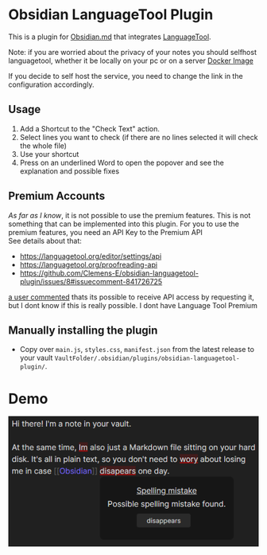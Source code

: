 # Obsidian LanguageTool Plugin

This is a plugin for [Obsidian.md](https://obsidian.md) that integrates [LanguageTool](https://languagetool.org/).

Note: if you are worried about the privacy of your notes you should selfhost languagetool, whether it be locally on your pc or on a server
[Docker Image](https://hub.docker.com/r/erikvl87/languagetool)

If you decide to self host the service, you need to change the link in the configuration accordingly.

## Usage

1. Add a Shortcut to the "Check Text" action.
2. Select lines you want to check (if there are no lines selected it will check the whole file)
3. Use your shortcut
4. Press on an underlined Word to open the popover and see the explanation and possible fixes

## Premium Accounts
*As far as I know*, it is not possible to use the premium features.
This is not something that can be implemented into this plugin.
For you to use the premium features, you need an API Key to the Premium API\
See details about that:
- https://languagetool.org/editor/settings/api
- https://languagetool.org/proofreading-api
- https://github.com/Clemens-E/obsidian-languagetool-plugin/issues/8#issuecomment-841726725

[a user commented](https://github.com/Clemens-E/obsidian-languagetool-plugin/issues/32#issuecomment-901370676) thats its possible to receive API access by requesting it,
but I dont know if this is really possible. I dont have Language Tool Premium


## Manually installing the plugin

- Copy over `main.js`, `styles.css`, `manifest.json` from the latest release to your vault `VaultFolder/.obsidian/plugins/obsidian-languagetool-plugin/`.

# Demo

![demo](/demos/Demo1.png)
